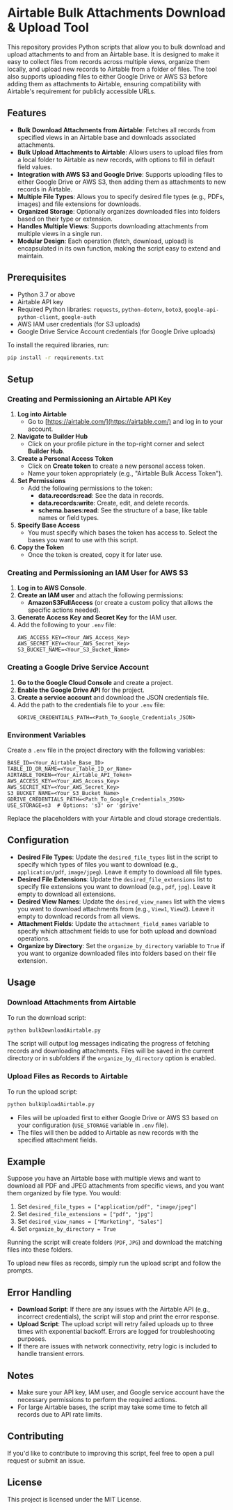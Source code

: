 # Airtable Bulk Attachments Download & Upload Tool

This repository provides Python scripts that allow you to bulk download and upload attachments to and from an Airtable base. It is designed to make it easy to collect files from records across multiple views, organize them locally, and upload new records to Airtable from a folder of files. The tool also supports uploading files to either Google Drive or AWS S3 before adding them as attachments to Airtable, ensuring compatibility with Airtable's requirement for publicly accessible URLs.

## Features

- **Bulk Download Attachments from Airtable**: Fetches all records from specified views in an Airtable base and downloads associated attachments.
- **Bulk Upload Attachments to Airtable**: Allows users to upload files from a local folder to Airtable as new records, with options to fill in default field values.
- **Integration with AWS S3 and Google Drive**: Supports uploading files to either Google Drive or AWS S3, then adding them as attachments to new records in Airtable.
- **Multiple File Types**: Allows you to specify desired file types (e.g., PDFs, images) and file extensions for downloads.
- **Organized Storage**: Optionally organizes downloaded files into folders based on their type or extension.
- **Handles Multiple Views**: Supports downloading attachments from multiple views in a single run.
- **Modular Design**: Each operation (fetch, download, upload) is encapsulated in its own function, making the script easy to extend and maintain.

## Prerequisites

- Python 3.7 or above
- Airtable API key
- Required Python libraries: `requests`, `python-dotenv`, `boto3`, `google-api-python-client`, `google-auth`
- AWS IAM user credentials (for S3 uploads)
- Google Drive Service Account credentials (for Google Drive uploads)

To install the required libraries, run:

```sh
pip install -r requirements.txt
```

## Setup

### Creating and Permissioning an Airtable API Key

1. **Log into Airtable**
   - Go to [https://airtable.com/](https://airtable.com/) and log in to your account.
2. **Navigate to Builder Hub**
   - Click on your profile picture in the top-right corner and select **Builder Hub**.
3. **Create a Personal Access Token**
   - Click on **Create token** to create a new personal access token.
   - Name your token appropriately (e.g., "Airtable Bulk Access Token").
4. **Set Permissions**
   - Add the following permissions to the token:
     - **data.records:read**: See the data in records.
     - **data.records:write**: Create, edit, and delete records.
     - **schema.bases:read**: See the structure of a base, like table names or field types.
5. **Specify Base Access**
   - You must specify which bases the token has access to. Select the bases you want to use with this script.
6. **Copy the Token**
   - Once the token is created, copy it for later use.

### Creating and Permissioning an IAM User for AWS S3

1. **Log in to AWS Console**.
2. **Create an IAM user** and attach the following permissions:
   - **AmazonS3FullAccess** (or create a custom policy that allows the specific actions needed).
3. **Generate Access Key and Secret Key** for the IAM user.
4. Add the following to your `.env` file:
   ```env
   AWS_ACCESS_KEY=<Your_AWS_Access_Key>
   AWS_SECRET_KEY=<Your_AWS_Secret_Key>
   S3_BUCKET_NAME=<Your_S3_Bucket_Name>
   ```

### Creating a Google Drive Service Account

1. **Go to the Google Cloud Console** and create a project.
2. **Enable the Google Drive API** for the project.
3. **Create a service account** and download the JSON credentials file.
4. Add the path to the credentials file to your `.env` file:
   ```env
   GDRIVE_CREDENTIALS_PATH=<Path_To_Google_Credentials_JSON>
   ```

### Environment Variables

Create a `.env` file in the project directory with the following variables:

```env
BASE_ID=<Your_Airtable_Base_ID>
TABLE_ID_OR_NAME=<Your_Table_ID_or_Name>
AIRTABLE_TOKEN=<Your_Airtable_API_Token>
AWS_ACCESS_KEY=<Your_AWS_Access_Key>
AWS_SECRET_KEY=<Your_AWS_Secret_Key>
S3_BUCKET_NAME=<Your_S3_Bucket_Name>
GDRIVE_CREDENTIALS_PATH=<Path_To_Google_Credentials_JSON>
USE_STORAGE=s3  # Options: 's3' or 'gdrive'
```
Replace the placeholders with your Airtable and cloud storage credentials.

## Configuration

- **Desired File Types**: Update the `desired_file_types` list in the script to specify which types of files you want to download (e.g., `application/pdf`, `image/jpeg`). Leave it empty to download all file types.
- **Desired File Extensions**: Update the `desired_file_extensions` list to specify file extensions you want to download (e.g., `pdf`, `jpg`). Leave it empty to download all extensions.
- **Desired View Names**: Update the `desired_view_names` list with the views you want to download attachments from (e.g., `View1`, `View2`). Leave it empty to download records from all views.
- **Attachment Fields**: Update the `attachment_field_names` variable to specify which attachment fields to use for both upload and download operations.
- **Organize by Directory**: Set the `organize_by_directory` variable to `True` if you want to organize downloaded files into folders based on their file extension.

## Usage

### Download Attachments from Airtable

To run the download script:

```sh
python bulkDownloadAirtable.py
```

The script will output log messages indicating the progress of fetching records and downloading attachments. Files will be saved in the current directory or in subfolders if the `organize_by_directory` option is enabled.

### Upload Files as Records to Airtable

To run the upload script:

```sh
python bulkUploadAirtable.py
```

- Files will be uploaded first to either Google Drive or AWS S3 based on your configuration (`USE_STORAGE` variable in `.env` file).
- The files will then be added to Airtable as new records with the specified attachment fields.

## Example

Suppose you have an Airtable base with multiple views and want to download all PDF and JPEG attachments from specific views, and you want them organized by file type. You would:

1. Set `desired_file_types = ["application/pdf", "image/jpeg"]`
2. Set `desired_file_extensions = ["pdf", "jpg"]`
3. Set `desired_view_names = ["Marketing", "Sales"]`
4. Set `organize_by_directory = True`

Running the script will create folders (`PDF`, `JPG`) and download the matching files into these folders.

To upload new files as records, simply run the upload script and follow the prompts.

## Error Handling

- **Download Script**: If there are any issues with the Airtable API (e.g., incorrect credentials), the script will stop and print the error response.
- **Upload Script**: The upload script will retry failed uploads up to three times with exponential backoff. Errors are logged for troubleshooting purposes.
- If there are issues with network connectivity, retry logic is included to handle transient errors.

## Notes

- Make sure your API key, IAM user, and Google service account have the necessary permissions to perform the required actions.
- For large Airtable bases, the script may take some time to fetch all records due to API rate limits.

## Contributing

If you'd like to contribute to improving this script, feel free to open a pull request or submit an issue.

## License

This project is licensed under the MIT License.